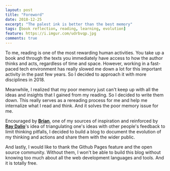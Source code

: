 ```yaml
---
layout: post
title: "Foreword"
date: 2018-12-25
excerpt: "The palest ink is better than the best memory"
tags: [book reflection, reading, learning, evolution]
feature: https://i.imgur.com/udrbvqp.jpg
comments: true
---
```



To me, reading is one of the most rewarding human activities. You take up a book and through the texts you immediately have access to how the author thinks and acts, regardless of time and space. However, working in a fast-paced tech environment has really slowed me down a lot for this important activity in the past few years. So I decided to approach it with more disciplines in 2018. 

Meanwhile, I realized that my poor memory just can't keep up with all the ideas and insights that I gained from my reading. So I decided to write them down. This really serves as a rereading process for me and help me internalize what I read and think. And it solves the poor memory issue for me.

Encouraged by <a href="https://briankeng.com/"><b>Brian</b></a>, one of my sources of inspiration and reinforced by <a href="https://www.ted.com/talks/ray_dalio_how_to_build_a_company_where_the_best_ideas_win?language=en"><b>Ray Dalio</b></a>'s idea of triangulating one's ideas with other people's feedback to limit thinking pitfalls, I decided to build a blog to document the evolution of my thinking and actions and share them with the wider public. 

And lastly, I would like to thank the Github Pages feature and the open source community. Without them,  I won't be able to build this blog without knowing too much about all the web development languages and tools. And it is totally free. 


